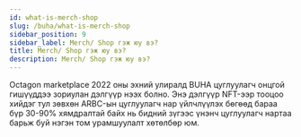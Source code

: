 ```yaml
---
id: what-is-merch-shop
slug: /buha/what-is-merch-shop
sidebar_position: 9
sidebar_label: Merch/ Shop гэж юу вэ?
title: Merch/ Shop гэж юу вэ?
description: Merch/ Shop гэж юу вэ?
---
```

Octagon marketplace 2022 оны эхний улиралд BUHA цуглуулагч онцгой гишүүддээ зориулан дэлгүүр нээх болно. Энэ дэлгүүр NFT-ээр тооцоо хийдэг тул зөвхөн ARBC-ын цуглуулагч нар үйлчлүүлэх бөгөөд бараа бүр 30-90% хямдралтай байх нь бидний зүгээс үнэнч цуглуулагч нартаа барьж буй нэгэн том урамшуулалт хөтөлбөр юм.